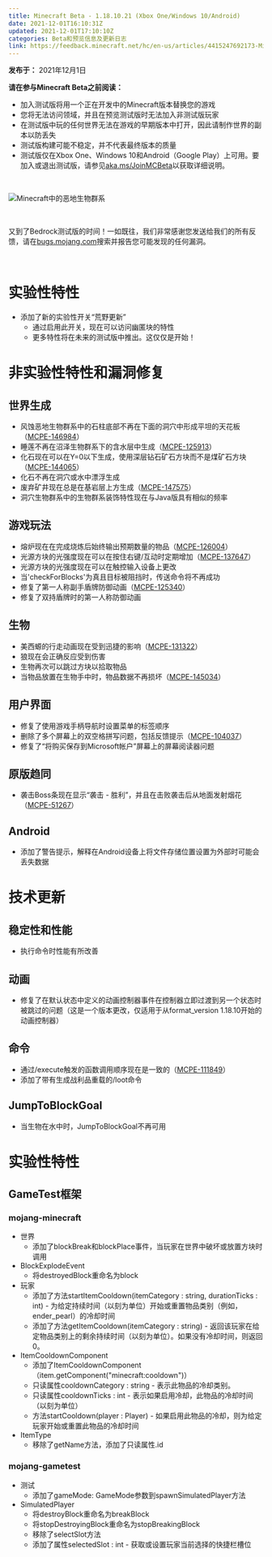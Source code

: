```yaml
---
title: Minecraft Beta - 1.18.10.21 (Xbox One/Windows 10/Android)
date: 2021-12-01T16:10:31Z
updated: 2021-12-01T17:10:10Z
categories: Beta和预览信息及更新日志
link: https://feedback.minecraft.net/hc/en-us/articles/4415247692173-Minecraft-Beta-1-18-10-21-Xbox-One-Windows-10-Android
---
```


**发布于：** 2021年12月1日

**请在参与Minecraft Beta之前阅读：**

- 加入测试版将用一个正在开发中的Minecraft版本替换您的游戏
- 您将无法访问领域，并且在预览测试版时无法加入非测试版玩家
- 在测试版中玩的任何世界无法在游戏的早期版本中打开，因此请制作世界的副本以防丢失
- 测试版构建可能不稳定，并不代表最终版本的质量
- 测试版仅在Xbox One、Windows 10和Android（Google Play）上可用。要加入或退出测试版，请参见[aka.ms/JoinMCBeta](https://aka.ms/JoinMCBeta)以获取详细说明。

 

![Minecraft中的恶地生物群系](https://feedback.minecraft.net/hc/article_attachments/4415268992013/Screen_Shot_12-01-21_at_03.59_PM.JPG)

 

又到了Bedrock测试版的时间！一如既往，我们非常感谢您发送给我们的所有反馈，请在[bugs.mojang.com](http://bugs.mojang.com/)搜索并报告您可能发现的任何漏洞。

 

# **实验性特性**

- 添加了新的实验性开关“荒野更新”
  - 通过启用此开关，现在可以访问幽匿块的特性
  - 更多特性将在未来的测试版中推出。这仅仅是开始！

# **非实验性特性和漏洞修复**

## **世界生成**

- 风蚀恶地生物群系中的石柱底部不再在下面的洞穴中形成平坦的天花板（[MCPE-146984](https://bugs.mojang.com/browse/MCPE-146984)）
- 睡莲不再在沼泽生物群系下的含水层中生成（[MCPE-125913](https://bugs.mojang.com/browse/MCPE-125913)）
- 化石现在可以在Y=0以下生成，使用深层钻石矿石方块而不是煤矿石方块（[MCPE-144065](https://bugs.mojang.com/browse/MCPE-144065)）
- 化石不再在洞穴或水中漂浮生成
- 废弃矿井现在总是在基岩层上方生成（[MCPE-147575](https://bugs.mojang.com/browse/MCPE-147575)）
- 洞穴生物群系中的生物群系装饰特性现在与Java版具有相似的频率

## **游戏玩法**

- 熔炉现在在完成烧炼后始终输出预期数量的物品（[MCPE-126004](https://bugs.mojang.com/browse/MCPE-126004)）
- 光源方块的光强度现在可以在按住右键/互动时定期增加（[MCPE-137647](https://bugs.mojang.com/browse/MCPE-137647)）
- 光源方块的光强度现在可以在触控输入设备上更改
- 当'checkForBlocks'为真且目标被阻挡时，传送命令将不再成功
- 修复了第一人称副手盾牌防御动画（[MCPE-125340](https://bugs.mojang.com/browse/MCPE-125340)）
- 修复了双持盾牌时的第一人称防御动画

## **生物**

- 美西螈的行走动画现在受到迅捷的影响（[MCPE-131322](https://bugs.mojang.com/browse/MCPE-131322)）
- 狼现在会正确反应受到伤害
- 生物再次可以跳过方块以拾取物品
- 当物品放置在生物手中时，物品数据不再损坏（[MCPE-145034](https://bugs.mojang.com/browse/MCPE-145034)）

## **用户界面**

- 修复了使用游戏手柄导航时设置菜单的标签顺序
- 删除了多个屏幕上的双空格拼写问题，包括反馈提示（[MCPE-104037](https://bugs.mojang.com/browse/MCPE-104037)）
- 修复了“将购买保存到Microsoft帐户”屏幕上的屏幕阅读器问题

## **原版趋同**

- 袭击Boss条现在显示“袭击 - 胜利”，并且在击败袭击后从地面发射烟花（[MCPE-51267](https://bugs.mojang.com/browse/MCPE-51267)）

## **Android**

- 添加了警告提示，解释在Android设备上将文件存储位置设置为外部时可能会丢失数据

# **技术更新**

## **稳定性和性能**

- 执行命令时性能有所改善

## **动画**

- 修复了在默认状态中定义的动画控制器事件在控制器立即过渡到另一个状态时被跳过的问题（这是一个版本更改，仅适用于从format_version 1.18.10开始的动画控制器）

## **命令**

- 通过/execute触发的函数调用顺序现在是一致的（[MCPE-111849](https://bugs.mojang.com/browse/MCPE-111849)）
- 添加了带有生成战利品重载的/loot命令

## **JumpToBlockGoal**

- 当生物在水中时，JumpToBlockGoal不再可用

# **实验性特性**

## **GameTest框架**

### **mojang-minecraft**

- 世界
  - 添加了blockBreak和blockPlace事件，当玩家在世界中破坏或放置方块时调用
- BlockExplodeEvent
  - 将destroyedBlock重命名为block
- 玩家
  - 添加了方法startItemCooldown(itemCategory : string, durationTicks : int) - 为给定持续时间（以刻为单位）开始或重置物品类别（例如，ender_pearl）的冷却时间
  - 添加了方法getItemCooldown(itemCategory : string) - 返回该玩家在给定物品类别上的剩余持续时间（以刻为单位）。如果没有冷却时间，则返回0。
- ItemCooldownComponent
  - 添加了ItemCooldownComponent（item.getComponent("minecraft:cooldown")）
  - 只读属性cooldownCategory : string - 表示此物品的冷却类别。
  - 只读属性cooldownTicks : int - 表示如果启用冷却，此物品的冷却时间（以刻为单位）
  - 方法startCooldown(player : Player) - 如果启用此物品的冷却，则为给定玩家开始或重置此物品的冷却时间
- ItemType
  - 移除了getName方法，添加了只读属性.id

### **mojang-gametest**

- 测试
  - 添加了gameMode: GameMode参数到spawnSimulatedPlayer方法
- SimulatedPlayer
  - 将destroyBlock重命名为breakBlock
  - 将stopDestroyingBlock重命名为stopBreakingBlock
  - 移除了selectSlot方法
  - 添加了属性selectedSlot : int - 获取或设置玩家当前选择的快捷栏槽位
